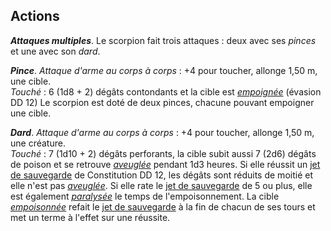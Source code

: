## Actions
_**Attaques multiples**_. Le scorpion fait trois attaques : deux avec ses _pinces_ et une avec son _dard_.

_**Pince**_. _Attaque d'arme au corps à corps_ : +4 pour toucher, allonge 1,50 m, une cible.  
_Touché_ : 6 (1d8 + 2) dégâts contondants et la cible est [_empoignée_](/gerer-la-sante-du-personnage/#empoigne) (évasion DD 12) Le scorpion est doté de deux pinces, chacune pouvant empoigner une cible.

_**Dard**_. _Attaque d'arme au corps à corps_ : +4 pour toucher, allonge 1,50 m, une créature.  
_Touché_ : 7 (1d10 + 2) dégâts perforants, la cible subit aussi 7 (2d6) dégâts de poison et se retrouve [_aveuglée_](/gerer-la-sante-du-personnage/#aveugle) pendant 1d3 heures. Si elle réussit un [jet de sauvegarde](/utiliser-les-caracteristiques/#jets-de-sauvegarde) de Constitution DD 12, les dégâts sont réduits de moitié et elle n'est pas [_aveuglée_](/gerer-la-sante-du-personnage/#aveugle). Si elle rate le [jet de sauvegarde](/utiliser-les-caracteristiques/#jets-de-sauvegarde) de 5 ou plus, elle est également [_paralysée_](/gerer-la-sante-du-personnage/#paralyse) le temps de l'empoisonnement. La cible [_empoisonnée_](/gerer-la-sante-du-personnage/#empoisonne) refait le [jet de sauvegarde](/utiliser-les-caracteristiques/#jets-de-sauvegarde) à la fin de chacun de ses tours et met un terme à l'effet sur une réussite.
